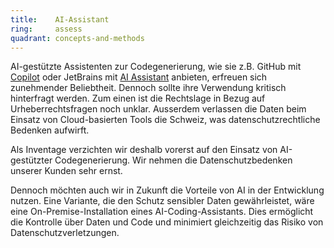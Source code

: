 ```yaml
---
title:    AI-Assistant  
ring:     assess  
quadrant: concepts-and-methods
---
```


AI-gestützte Assistenten zur Codegenerierung, wie sie z.B. GitHub mit [Copilot][copilot] oder JetBrains mit [AI
Assistant][aiAssistant] anbieten, erfreuen sich zunehmender Beliebtheit. Dennoch sollte ihre Verwendung kritisch
hinterfragt werden. Zum einen ist die Rechtslage in Bezug auf Urheberrechtsfragen noch unklar. Ausserdem verlassen die
Daten beim Einsatz von Cloud-basierten Tools die Schweiz, was datenschutzrechtliche Bedenken aufwirft.

Als Inventage verzichten wir deshalb vorerst auf den Einsatz von AI-gestützter Codegenerierung. Wir nehmen die
Datenschutzbedenken unserer Kunden sehr ernst.

Dennoch möchten auch wir in Zukunft die Vorteile von AI in der Entwicklung nutzen. Eine Variante, die den Schutz
sensibler Daten gewährleistet, wäre eine On-Premise-Installation eines AI-Coding-Assistants. Dies ermöglicht die
Kontrolle über Daten und Code und minimiert gleichzeitig das Risiko von Datenschutzverletzungen.

[copilot]: https://github.com/features/copilot
[aiAssistant]: https://www.jetbrains.com/ai/
